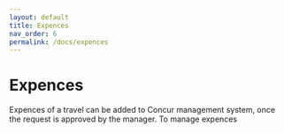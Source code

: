 ```yaml
---
layout: default
title: Expences
nav_order: 6
permalink: /docs/expences
---
```

# Expences

Expences of a travel can be added to Concur management system, once the request is approved by the manager. To manage expences
